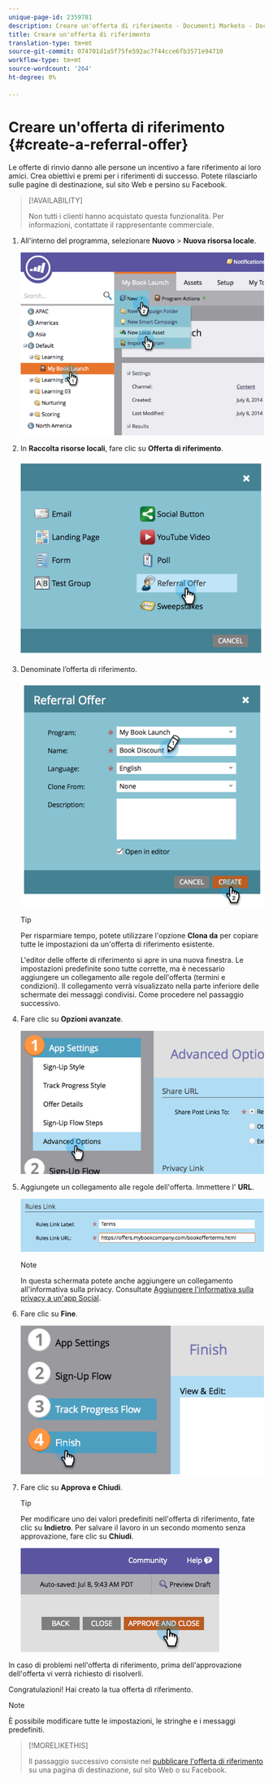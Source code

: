 ```yaml
---
unique-page-id: 2359781
description: Creare un'offerta di riferimento - Documenti Marketo - Documentazione prodotto
title: Creare un'offerta di riferimento
translation-type: tm+mt
source-git-commit: 074701d1a5f75fe592ac7f44cce6fb3571e94710
workflow-type: tm+mt
source-wordcount: '264'
ht-degree: 0%

---
```



# Creare un&#39;offerta di riferimento {#create-a-referral-offer}

Le offerte di rinvio danno alle persone un incentivo a fare riferimento ai loro amici. Crea obiettivi e premi per i riferimenti di successo. Potete rilasciarlo sulle pagine di destinazione, sul sito Web e persino su Facebook.

>[!AVAILABILITY]
>
>Non tutti i clienti hanno acquistato questa funzionalità. Per informazioni, contattate il rappresentante commerciale.

1. All&#39;interno del programma, selezionare **Nuovo** > **Nuova risorsa locale**.

   ![](assets/image2014-9-19-11-3a3-3a23.png)

1. In **Raccolta risorse locali**, fare clic su **Offerta di riferimento**.

   ![](assets/image2014-9-19-11-3a3-3a31.png)

1. Denominate l’offerta di riferimento.

   ![](assets/image2014-9-19-11-3a3-3a40.png)

   >[!TIP]
   >
   >Per risparmiare tempo, potete utilizzare l&#39;opzione **Clona da** per copiare tutte le impostazioni da un&#39;offerta di riferimento esistente.

   L&#39;editor delle offerte di riferimento si apre in una nuova finestra. Le impostazioni predefinite sono tutte corrette, ma è necessario aggiungere un collegamento alle regole dell&#39;offerta (termini e condizioni). Il collegamento verrà visualizzato nella parte inferiore delle schermate dei messaggi condivisi. Come procedere nel passaggio successivo.

1. Fare clic su **Opzioni avanzate**.

   ![](assets/image2014-9-19-11-3a3-3a49.png)

1. Aggiungete un collegamento alle regole dell&#39;offerta. Immettere l&#39; **URL**.

   ![](assets/image2014-9-19-11-3a3-3a57.png)

   >[!NOTE]
   >
   >In questa schermata potete anche aggiungere un collegamento all&#39;informativa sulla privacy. Consultate [Aggiungere l&#39;informativa sulla privacy a un&#39;app Social](/help/marketo/product-docs/demand-generation/social/social-functions/add-your-privacy-policy-to-a-social-app.md).

1. Fare clic su **Fine**.

   ![](assets/image2014-9-19-11-3a4-3a4.png)

1. Fare clic su **Approva e Chiudi**.

   >[!TIP]
   >
   >Per modificare uno dei valori predefiniti nell&#39;offerta di riferimento, fate clic su **Indietro**. Per salvare il lavoro in un secondo momento senza approvazione, fare clic su **Chiudi**.

   ![](assets/image2014-9-19-11-3a4-3a11.png)

In caso di problemi nell&#39;offerta di riferimento, prima dell&#39;approvazione dell&#39;offerta vi verrà richiesto di risolverli.

Congratulazioni! Hai creato la tua offerta di riferimento.

>[!NOTE]
>
>È possibile modificare tutte le impostazioni, le stringhe e i messaggi predefiniti.

>[!MORELIKETHIS]
>
>Il passaggio successivo consiste nel [pubblicare l&#39;offerta di riferimento](/help/marketo/product-docs/demand-generation/social/referral-offers/publish-a-referral-offer.md) su una pagina di destinazione, sul sito Web o su Facebook.
